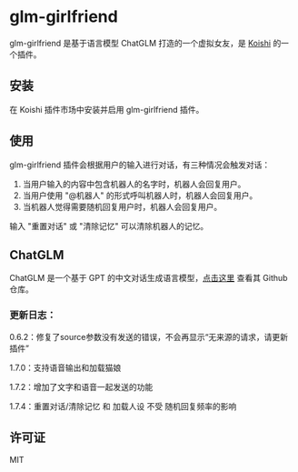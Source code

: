 # glm-girlfriend

glm-girlfriend 是基于语言模型 ChatGLM 打造的一个虚拟女友，是 [Koishi](https://github.com/koishijs) 的一个插件。

## 安装

在 Koishi 插件市场中安装并启用 glm-girlfriend 插件。

## 使用

glm-girlfriend 插件会根据用户的输入进行对话，有三种情况会触发对话：

1. 当用户输入的内容中包含机器人的名字时，机器人会回复用户。
2. 当用户使用 "@机器人" 的形式呼叫机器人时，机器人会回复用户。
3. 当机器人觉得需要随机回复用户时，机器人会回复用户。

输入 "重置对话" 或 "清除记忆" 可以清除机器人的记忆。

## ChatGLM

ChatGLM 是一个基于 GPT 的中文对话生成语言模型，[点击这里](https://github.com/THUDM/ChatGLM-6B) 查看其 Github 仓库。

### 更新日志：

0.6.2：修复了source参数没有发送的错误，不会再显示“无来源的请求，请更新插件”

1.7.0：支持语音输出和加载猫娘

1.7.2：增加了文字和语音一起发送的功能

1.7.4：重置对话/清除记忆 和 加载人设 不受 随机回复频率的影响

## 许可证

MIT
